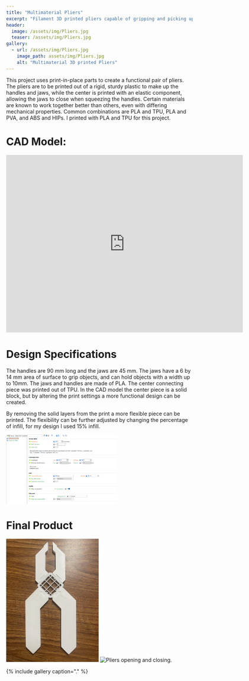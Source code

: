 ```yaml
---
title: "Multimaterial Pliers"
excerpt: "Filament 3D printed pliers capable of gripping and picking up small objects."
header:
  image: /assets/img/Pliers.jpg
  teaser: /assets/img/Pliers.jpg
gallery:
  - url: /assets/img/Pliers.jpg
    image_path: assets/img/Pliers.jpg
    alt: "Multimaterial 3D printed Pliers"
---
```


This project uses print-in-place parts to create a functional pair of pliers. The pliers are to be printed out of a rigid, sturdy plastic to make up the handles and jaws, while the center is printed with an elastic component, allowing the jaws to close when squeezing the handles. Certain materials are known to work together better than others, even with differing mechanical properties. Common combinations are PLA and TPU, PLA and PVA, and ABS and HIPs. I printed with PLA and TPU for this project. 

# CAD Model:
<iframe src="https://vanderbilt643.autodesk360.com/shares/public/SH286ddQT78850c0d8a4f7f2fb57e6dd7ff3?mode=embed" width="640" height="480" allowfullscreen="true" webkitallowfullscreen="true" mozallowfullscreen="true"  frameborder="0"></iframe>

# Design Specifications
The handles are 90 mm long and the jaws are 45 mm. The jaws have a 6 by 14 mm area of surface to grip objects, and can hold objects with a width up to 10mm. The jaws and handles are made of PLA. The center connecting piece was printed out of TPU. In the CAD model the center piece is a solid block, but by altering the print settings a more functional design can be created.

By removing the solid layers from the print a more flexible piece can be printed. The flexibility can be further adjusted by changing the percentage of infill, for my design I used 15% infill. 

<img src="/assets/img/printsettings.png" alt="Settings for printing flexible center piece." style="width:300px;"/>

# Final Product
<img src="/assets/img/Pliers.jpg" alt="Multimaterial 3D printed Pliers" style="width:250px;"/>

<img src="/assets/img/pliersgif.gif" alt="Pliers opening and closing." style="width:200px;"/>



{% include gallery caption="." %}

